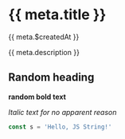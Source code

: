 # {{ meta.title }}

{{ meta.$createdAt }}

{{ meta.description }}

## Random heading
<b>random bold text </b>

*Italic text for no apparent reason*

```js
const s = 'Hello, JS String!'
```